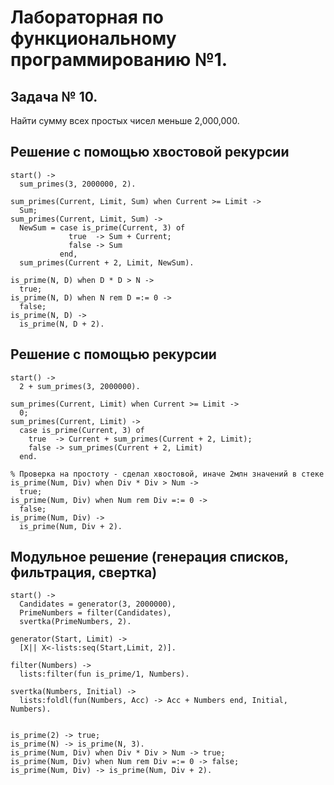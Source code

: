# Лабораторная по функциональному программированию №1.
## Задача № 10.
Найти сумму всех простых чисел меньше 2,000,000.

## Решение с помощью хвостовой рекурсии
```
start() ->
  sum_primes(3, 2000000, 2).

sum_primes(Current, Limit, Sum) when Current >= Limit ->
  Sum;
sum_primes(Current, Limit, Sum) ->
  NewSum = case is_prime(Current, 3) of
             true  -> Sum + Current;
             false -> Sum
           end,
  sum_primes(Current + 2, Limit, NewSum).

is_prime(N, D) when D * D > N ->
  true;
is_prime(N, D) when N rem D =:= 0 ->
  false;
is_prime(N, D) ->
  is_prime(N, D + 2).
```

## Решение с помощью рекурсии
```
start() ->
  2 + sum_primes(3, 2000000).

sum_primes(Current, Limit) when Current >= Limit ->
  0;
sum_primes(Current, Limit) ->
  case is_prime(Current, 3) of
    true  -> Current + sum_primes(Current + 2, Limit);
    false -> sum_primes(Current + 2, Limit)
  end.

% Проверка на простоту - сделал хвостовой, иначе 2млн значений в стеке
is_prime(Num, Div) when Div * Div > Num ->
  true;
is_prime(Num, Div) when Num rem Div =:= 0 ->
  false;
is_prime(Num, Div) ->
  is_prime(Num, Div + 2).
```
## Модульное решение (генерация списков, фильтрация, свертка)
```
start() ->
  Candidates = generator(3, 2000000),
  PrimeNumbers = filter(Candidates),
  svertka(PrimeNumbers, 2).

generator(Start, Limit) ->
  [X|| X<-lists:seq(Start,Limit, 2)].

filter(Numbers) ->
  lists:filter(fun is_prime/1, Numbers).

svertka(Numbers, Initial) ->
  lists:foldl(fun(Numbers, Acc) -> Acc + Numbers end, Initial, Numbers).


is_prime(2) -> true;
is_prime(N) -> is_prime(N, 3).
is_prime(Num, Div) when Div * Div > Num -> true;
is_prime(Num, Div) when Num rem Div =:= 0 -> false;
is_prime(Num, Div) -> is_prime(Num, Div + 2).
```
